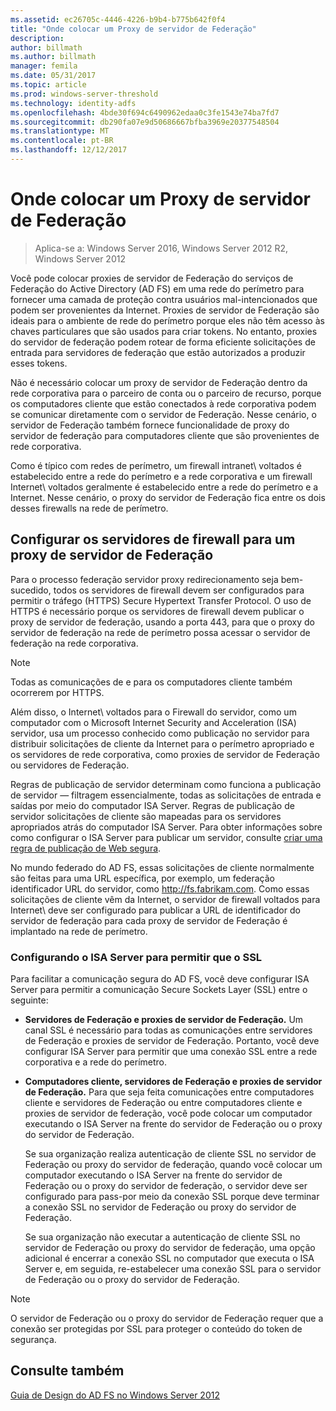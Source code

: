 ```yaml
---
ms.assetid: ec26705c-4446-4226-b9b4-b775b642f0f4
title: "Onde colocar um Proxy de servidor de Federação"
description: 
author: billmath
ms.author: billmath
manager: femila
ms.date: 05/31/2017
ms.topic: article
ms.prod: windows-server-threshold
ms.technology: identity-adfs
ms.openlocfilehash: 4bde30f694c6490962edaa0c3fe1543e74ba7fd7
ms.sourcegitcommit: db290fa07e9d50686667bfba3969e20377548504
ms.translationtype: MT
ms.contentlocale: pt-BR
ms.lasthandoff: 12/12/2017
---
```

# <a name="where-to-place-a-federation-server-proxy"></a>Onde colocar um Proxy de servidor de Federação

>Aplica-se a: Windows Server 2016, Windows Server 2012 R2, Windows Server 2012

Você pode colocar proxies de servidor de Federação do serviços de Federação do Active Directory \(AD FS\) em uma rede do perímetro para fornecer uma camada de proteção contra usuários mal-intencionados que podem ser provenientes da Internet. Proxies de servidor de Federação são ideais para o ambiente de rede do perímetro porque eles não têm acesso às chaves particulares que são usados para criar tokens. No entanto, proxies do servidor de federação podem rotear de forma eficiente solicitações de entrada para servidores de federação que estão autorizados a produzir esses tokens.  
  
Não é necessário colocar um proxy de servidor de Federação dentro da rede corporativa para o parceiro de conta ou o parceiro de recurso, porque os computadores cliente que estão conectados à rede corporativa podem se comunicar diretamente com o servidor de Federação. Nesse cenário, o servidor de Federação também fornece funcionalidade de proxy do servidor de federação para computadores cliente que são provenientes de rede corporativa.  
  
Como é típico com redes de perímetro, um firewall intranet\ voltados é estabelecido entre a rede do perímetro e a rede corporativa e um firewall Internet\ voltados geralmente é estabelecido entre a rede do perímetro e a Internet. Nesse cenário, o proxy do servidor de Federação fica entre os dois desses firewalls na rede de perímetro.  
  
## <a name="configuring-your-firewall-servers-for-a-federation-server-proxy"></a>Configurar os servidores de firewall para um proxy de servidor de Federação  
Para o processo federação servidor proxy redirecionamento seja bem-sucedido, todos os servidores de firewall devem ser configurados para permitir o tráfego \(HTTPS\) Secure Hypertext Transfer Protocol. O uso de HTTPS é necessário porque os servidores de firewall devem publicar o proxy de servidor de federação, usando a porta 443, para que o proxy do servidor de federação na rede de perímetro possa acessar o servidor de federação na rede corporativa.  
  
> [!NOTE]  
> Todas as comunicações de e para os computadores cliente também ocorrerem por HTTPS.  
  
Além disso, o Internet\ voltados para o Firewall do servidor, como um computador com o Microsoft Internet Security and Acceleration \(ISA\) servidor, usa um processo conhecido como publicação no servidor para distribuir solicitações de cliente da Internet para o perímetro apropriado e os servidores de rede corporativa, como proxies de servidor de Federação ou servidores de Federação.  
  
Regras de publicação de servidor determinam como funciona a publicação de servidor — filtragem essencialmente, todas as solicitações de entrada e saídas por meio do computador ISA Server. Regras de publicação de servidor solicitações de cliente são mapeadas para os servidores apropriados atrás do computador ISA Server. Para obter informações sobre como configurar o ISA Server para publicar um servidor, consulte [criar uma regra de publicação de Web segura](https://go.microsoft.com/fwlink/?LinkId=75182).  
  
No mundo federado do AD FS, essas solicitações de cliente normalmente são feitas para uma URL específica, por exemplo, um federação identificador URL do servidor, como http://fs.fabrikam.com. Como essas solicitações de cliente vêm da Internet, o servidor de firewall voltados para Internet\ deve ser configurado para publicar a URL de identificador do servidor de federação para cada proxy de servidor de Federação é implantado na rede de perímetro.  
  
### <a name="configuring-isa-server-to-allow-ssl"></a>Configurando o ISA Server para permitir que o SSL  
Para facilitar a comunicação segura do AD FS, você deve configurar ISA Server para permitir a comunicação Secure Sockets Layer \(SSL\) entre o seguinte:  
  
-   **Servidores de Federação e proxies de servidor de Federação.** Um canal SSL é necessário para todas as comunicações entre servidores de Federação e proxies de servidor de Federação. Portanto, você deve configurar ISA Server para permitir que uma conexão SSL entre a rede corporativa e a rede do perímetro.  
  
-   **Computadores cliente, servidores de Federação e proxies de servidor de Federação.** Para que seja feita comunicações entre computadores cliente e servidores de Federação ou entre computadores cliente e proxies de servidor de federação, você pode colocar um computador executando o ISA Server na frente do servidor de Federação ou o proxy do servidor de Federação.  
  
    Se sua organização realiza autenticação de cliente SSL no servidor de Federação ou proxy do servidor de federação, quando você colocar um computador executando o ISA Server na frente do servidor de Federação ou o proxy do servidor de federação, o servidor deve ser configurado para pass\-por meio da conexão SSL porque deve terminar a conexão SSL no servidor de Federação ou proxy do servidor de Federação.  
  
    Se sua organização não executar a autenticação de cliente SSL no servidor de Federação ou proxy do servidor de federação, uma opção adicional é encerrar a conexão SSL no computador que executa o ISA Server e, em seguida, re\-estabelecer uma conexão SSL para o servidor de Federação ou o proxy do servidor de Federação.  
  
> [!NOTE]  
> O servidor de Federação ou o proxy do servidor de Federação requer que a conexão ser protegidas por SSL para proteger o conteúdo do token de segurança.  
  
## <a name="see-also"></a>Consulte também
[Guia de Design do AD FS no Windows Server 2012](AD-FS-Design-Guide-in-Windows-Server-2012.md)
